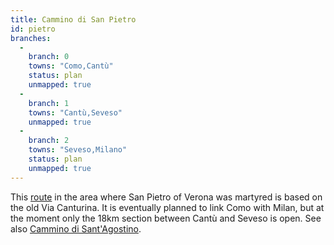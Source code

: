 ```yaml
---
title: Cammino di San Pietro
id: pietro
branches:
  -
    branch: 0
    towns: "Como,Cantù"
    status: plan
    unmapped: true
  -
    branch: 1
    towns: "Cantù,Seveso"
    unmapped: true
  -
    branch: 2
    towns: "Seveso,Milano"
    status: plan
    unmapped: true
---
```


This [route][0] in the area where San Pietro of Verona was martyred is based on the old Via Canturina. It is eventually planned to link Como with Milan, but at the moment only the 18km section between Cantù and Seveso is open. See also [Cammino di Sant'Agostino][1].

[0]: http://www.camminosanpietro.it/
[1]: agostino.html